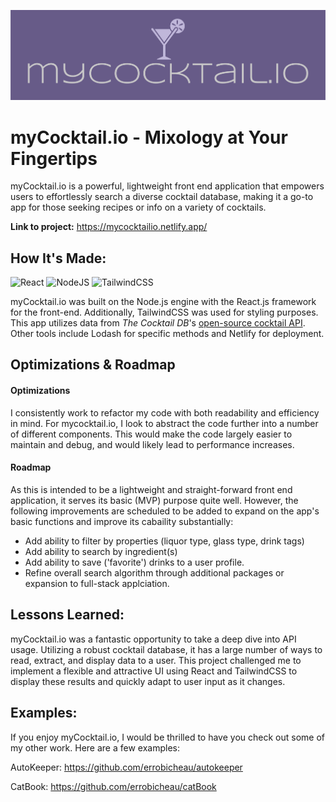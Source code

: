 ![myCocktail.io Logo](public/images/logos/cover.png)
# myCocktail.io - Mixology at Your Fingertips
myCocktail.io is a powerful, lightweight front end application that empowers users to effortlessly search a diverse cocktail database, making it a go-to app for those seeking recipes or info on a variety of cocktails.

**Link to project:** https://mycocktailio.netlify.app/

## How It's Made:

![React](https://img.shields.io/badge/react-%2320232a.svg?style=for-the-badge&logo=react&logoColor=%2361DAFB) ![NodeJS](https://img.shields.io/badge/node.js-6DA55F?style=for-the-badge&logo=node.js&logoColor=white) ![TailwindCSS](https://img.shields.io/badge/tailwindcss-%2338B2AC.svg?style=for-the-badge&logo=tailwind-css&logoColor=white)

myCocktail.io was built on the Node.js engine with the React.js framework for the front-end. Additionally, TailwindCSS was used for styling purposes. This app utilizes data from *The Cocktail DB*'s [open-source cocktail API](https://www.thecocktaildb.com/api.php). Other tools include Lodash for specific methods and Netlify for deployment.

## Optimizations & Roadmap

#### Optimizations
I consistently work to refactor my code with both readability and efficiency in mind. For mycocktail.io, I look to abstract the code further into a number of different components. This would make the code largely easier to maintain and debug, and would likely lead to performance increases.

#### Roadmap
As this is intended to be a lightweight and straight-forward front end application, it serves its basic (MVP) purpose quite well. However, the following improvements are scheduled to be added to expand on the app's basic functions and improve its cabaility substantially:
- Add ability to filter by properties (liquor type, glass type, drink tags)
- Add ability to search by ingredient(s)
- Add  ability to save ('favorite') drinks to a user profile.
- Refine overall search algorithm through additional packages or expansion to full-stack applciation.

## Lessons Learned:

myCocktail.io was a fantastic opportunity to take a deep dive into API usage. Utilizing a robust cocktail database, it has a large number of ways to read, extract, and display data to a user. This project challenged me to implement a flexible and attractive UI using React and TailwindCSS to display these results and quickly adapt to user input as it changes.

## Examples:
If you enjoy myCocktail.io, I would be thrilled to have you check out some of my other work. Here are a few examples:

AutoKeeper: https://github.com/errobicheau/autokeeper

CatBook: https://github.com/errobicheau/catBook



